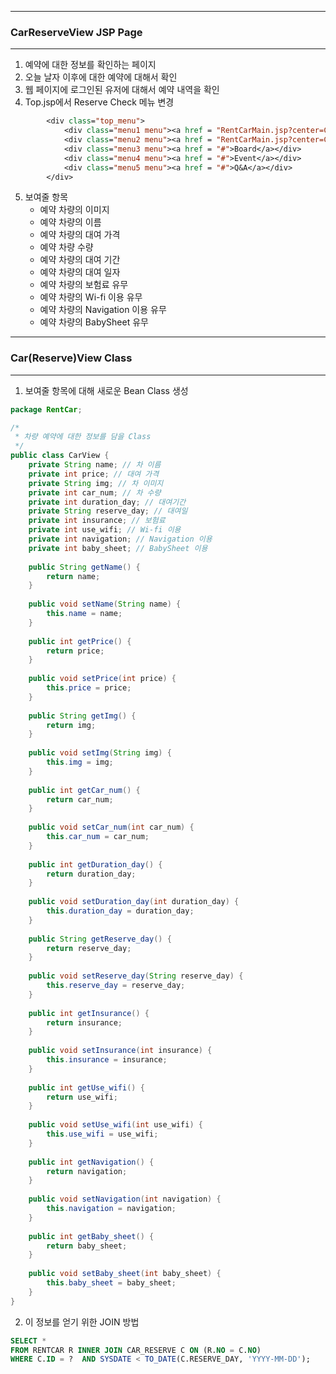 -----
### CarReserveView JSP Page
-----
1. 예약에 대한 정보를 확인하는 페이지
2. 오늘 날자 이후에 대한 예약에 대해서 확인
3. 웹 페이지에 로그인된 유저에 대해서 예약 내역을 확인
4. Top.jsp에서 Reserve Check 메뉴 변경
```jsp
        <div class="top_menu">
            <div class="menu1 menu"><a href = "RentCarMain.jsp?center=CarReserveMain.jsp">Reservation</a></div>
            <div class="menu2 menu"><a href = "RentCarMain.jsp?center=CarReserveView.jsp">Reserved Check</a></div>
            <div class="menu3 menu"><a href = "#">Board</a></div>
            <div class="menu4 menu"><a href = "#">Event</a></div>
            <div class="menu5 menu"><a href = "#">Q&A</a></div>
        </div>
```

5. 보여줄 항목
   - 예약 차량의 이미지
   - 예약 차량의 이름
   - 예약 차량의 대여 가격
   - 예약 차량 수량
   - 예약 차량의 대여 기간
   - 예약 차량의 대여 일자
   - 예약 차량의 보험료 유무
   - 예약 차량의 Wi-fi 이용 유무
   - 예약 차량의 Navigation 이용 유무
   - 예약 차량의 BabySheet 유무
  
-----
### Car(Reserve)View Class
-----
1. 보여줄 항목에 대해 새로운 Bean Class 생성
```java
package RentCar;

/*
 * 차량 예약에 대한 정보를 담을 Class
 */
public class CarView {
	private String name; // 차 이름
	private int price; // 대여 가격
	private String img; // 차 이미지
	private int car_num; // 차 수량
	private int duration_day; // 대여기간
	private String reserve_day; // 대여일
	private int insurance; // 보험료
	private int use_wifi; // Wi-fi 이용
	private int navigation; // Navigation 이용
	private int baby_sheet; // BabySheet 이용
	
	public String getName() {
		return name;
	}
	
	public void setName(String name) {
		this.name = name;
	}
	
	public int getPrice() {
		return price;
	}
	
	public void setPrice(int price) {
		this.price = price;
	}
	
	public String getImg() {
		return img;
	}
	
	public void setImg(String img) {
		this.img = img;
	}
	
	public int getCar_num() {
		return car_num;
	}
	
	public void setCar_num(int car_num) {
		this.car_num = car_num;
	}
	
	public int getDuration_day() {
		return duration_day;
	}
	
	public void setDuration_day(int duration_day) {
		this.duration_day = duration_day;
	}
	
	public String getReserve_day() {
		return reserve_day;
	}
	
	public void setReserve_day(String reserve_day) {
		this.reserve_day = reserve_day;
	}
	
	public int getInsurance() {
		return insurance;
	}
	
	public void setInsurance(int insurance) {
		this.insurance = insurance;
	}
	
	public int getUse_wifi() {
		return use_wifi;
	}
	
	public void setUse_wifi(int use_wifi) {
		this.use_wifi = use_wifi;
	}
	
	public int getNavigation() {
		return navigation;
	}
	
	public void setNavigation(int navigation) {
		this.navigation = navigation;
	}
	
	public int getBaby_sheet() {
		return baby_sheet;
	}
	
	public void setBaby_sheet(int baby_sheet) {
		this.baby_sheet = baby_sheet;
	}
}
```
2. 이 정보를 얻기 위한 JOIN 방법
```sql
SELECT *
FROM RENTCAR R INNER JOIN CAR_RESERVE C ON (R.NO = C.NO)
WHERE C.ID = ?  AND SYSDATE < TO_DATE(C.RESERVE_DAY, 'YYYY-MM-DD');
```

